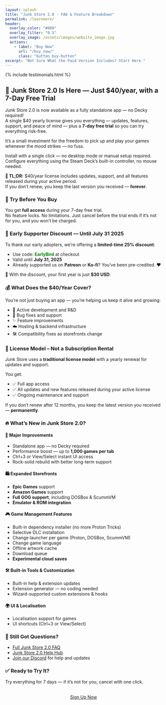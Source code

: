 ```yaml
---
layout: splash
title: "Junk Store 2.0 - FAQ & Feature Breakdown"
permalink: /learnmore/
header:
  overlay_color: "#000"
  overlay_filter: "0.5"
  overlay_image: /assets/images/website_image.jpg
  actions:
    - label: "Buy Now"
      url: "/buy_now/"
      class: "button buy-button"
excerpt: "Not Sure What the Paid Version Includes? Start Here."
---
```

<div class="spacer mt-4"></div>

{% include testimonials.html %}

<h2>🎉 Junk Store 2.0 Is Here — Just $40/year, with a 7-Day Free Trial</h2>
<p>Junk Store 2.0 is now available as a fully standalone app — no Decky required!<br>
A single $40 yearly license gives you everything — updates, features, support, and peace of mind — plus a <strong>7-day free trial</strong> so you can try everything risk-free.</p>
<p>It’s a small investment for the freedom to pick up and play your games whenever the mood strikes — no fuss.</p>
<p>Install with a single click — no desktop mode or manual setup required. Configure everything using the Steam Deck’s built-in controller, no mouse needed.</p>

<p><strong>💬 TL;DR:</strong> $40/year license includes updates, support, and all features released during your active period.<br>
If you don’t renew, you keep the last version you received — <strong>forever</strong>.</p>

<h3>🧪 Try Before You Buy</h3>
<p>You get <strong>full access</strong> during your 7-day free trial.<br>
No feature locks. No limitations. Just cancel before the trial ends if it’s not for you, and you won’t be charged.</p>

<h3>💸 Early Supporter Discount — Until July 31 2025</h3>
<p>To thank our early adopters, we’re offering a <strong>limited-time 25% discount</strong>:</p>
<ul>
  <li>Use code: <span style="color: green; font-weight: bold;">EarlyBird</span> at checkout</li>
  <li>Valid until <strong>July 31, 2025</strong></li>
  <li>Already supported us on <strong>Patreon</strong> or <strong>Ko-fi</strong>? You’ve been pre-credited. ❤️</li>
</ul>
<p>🔖 With the discount, your first year is just <strong>$30 USD</strong>.</p>

<h3>💰 What Does the $40/Year Cover?</h3>
<p>You’re not just buying an app — you’re helping us keep it alive and growing:</p>
<ul>
  <li>🧪 Active development and R&D</li>
  <li>🐞 Bug fixes and support</li>
  <li>✨ Feature improvements</li>
  <li>☁️ Hosting & backend infrastructure</li>
  <li>🛠️ Compatibility fixes as storefronts change</li>
</ul>

<h3>🧾 License Model – Not a Subscription Rental</h3>
<p>Junk Store uses a <strong>traditional license model</strong> with a yearly renewal for updates and support.</p>
<p>You get:</p>
<ul>
  <li>✅ Full app access</li>
  <li>✅ All updates and new features released during your active license</li>
  <li>✅ Ongoing maintenance and support</li>
</ul>
<p>If you don’t renew after 12 months, you keep the latest version you received — <strong>permanently</strong>.</p>

<h3>🔥 What’s New in Junk Store 2.0?</h3>

<h4>🚀 Major Improvements</h4>
<ul>
  <li>Standalone app — no Decky required</li>
  <li>Performance boost — up to <strong>1,000 games per tab</strong></li>
  <li>Ctrl+3 or View/Select instant UI access</li>
  <li>Rock-solid rebuild with better long-term support</li>
</ul>

<h4>🛍️ Expanded Storefronts</h4>
<ul>
  <li><strong>Epic Games</strong> support</li>
  <li><strong>Amazon Games</strong> support</li>
  <li><strong>Full GOG support</strong>, including DOSBox & ScummVM</li>
  <li><strong>Emulator & ROM integration</strong></li>
</ul>

<h4>🎮 Game Management Features</h4>
<ul>
  <li>Built-in dependency installer (no more Proton Tricks)</li>
  <li>Selective DLC installation</li>
  <li>Change launcher per game (Proton, DOSBox, ScummVM)</li>
  <li>Change game language</li>
  <li>Offline artwork cache</li>
  <li>Download queue</li>
  <li><strong>Experimental cloud saves</strong></li>
</ul>

<h4>🛠️ Built-in Tools & Customization</h4>
<ul>
  <li>Built-in help & extension updates</li>
  <li>Extension generator — no coding needed</li>
  <li>Wizard-supported custom extensions & hooks</li>
</ul>

<h4>🌍 UI & Localisation</h4>
<ul>
  <li>Localisation support for games</li>
  <li>UI shortcuts (Ctrl+3 or View/Select)</li>
</ul>

<h3>🤔 Still Got Questions?</h3>
<ul>
  <li><a href="/2.0faq/">Full Junk Store 2.0 FAQ</a></li>
  <li><a href="/2.0-hub/">Junk Store 2.0 Help Hub</a></li>
  <li><a href="https://discord.gg/6mRUhR6Teh" target="_blank" rel="noopener noreferrer">Join our Discord</a> for help and updates</li>
</ul>

<h3>✅ Ready to Try It?</h3>
<p>Try everything for 7 days — if it’s not for you, cancel with one click.</p>
<div style="text-align: center; margin-top: 2rem;">
  <a href="https://portal.junkstore.xyz" target="_blank" rel="noopener" class="button buy-button">Sign Up Now</a>
</div>


